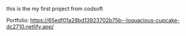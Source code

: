 this is the my first project from codsoft

Portfolio: https://65edf01a28bd13923702b75b--loquacious-cupcake-dc2710.netlify.app/
